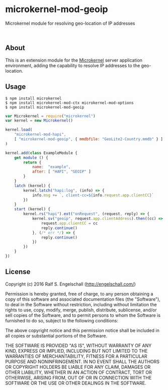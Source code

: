 
microkernel-mod-geoip
=====================

Microkernel module for resolving geo-location of IP addresses

<p/>
<img src="https://nodei.co/npm/microkernel-mod-geoip.png?downloads=true&stars=true" alt=""/>

<p/>
<img src="https://david-dm.org/rse/microkernel-mod-geoip.png" alt=""/>

About
-----

This is an extension module for the
[Microkernel](http://github.com/rse/microkernel) server
application environment, adding the capability to resolve
IP addresses to the geo-location.

Usage
-----

```shell
$ npm install microkernel
$ npm install microkernel-mod-ctx microkernel-mod-options
$ npm install microkernel-mod-geoip
```

```js
var Microkernel = require("microkernel")
var kernel = new Microkernel()

kernel.load(
    "microkernel-mod-hapi",
    [ "microkernel-mod-geoip", { mmdbfile: "GeoLite2-Country.mmdb" } ]
)

kernel.add(class ExampleModule {
    get module () {
        return {
            name:  "example",
            after: [ "HAPI", "GEOIP" ]
        }
    }
    latch (kernel) {
        kernel.latch("hapi:log", (info) => {
            info.msg += `, client-cc=${info.request.app.clientCC}`
        })
    }
    start (kernel) {
        kernel.rs("hapi").ext("onRequest", (request, reply) => {
            kernel.sv("geoip", request.app.clientAddress).then((cc) => {
                request.app.clientCC = cc
                reply.continue()
            }, (/* err */) => {
                reply.continue()
            })
        })
    }
})
```

License
-------

Copyright (c) 2016 Ralf S. Engelschall (http://engelschall.com/)

Permission is hereby granted, free of charge, to any person obtaining
a copy of this software and associated documentation files (the
"Software"), to deal in the Software without restriction, including
without limitation the rights to use, copy, modify, merge, publish,
distribute, sublicense, and/or sell copies of the Software, and to
permit persons to whom the Software is furnished to do so, subject to
the following conditions:

The above copyright notice and this permission notice shall be included
in all copies or substantial portions of the Software.

THE SOFTWARE IS PROVIDED "AS IS", WITHOUT WARRANTY OF ANY KIND,
EXPRESS OR IMPLIED, INCLUDING BUT NOT LIMITED TO THE WARRANTIES OF
MERCHANTABILITY, FITNESS FOR A PARTICULAR PURPOSE AND NONINFRINGEMENT.
IN NO EVENT SHALL THE AUTHORS OR COPYRIGHT HOLDERS BE LIABLE FOR ANY
CLAIM, DAMAGES OR OTHER LIABILITY, WHETHER IN AN ACTION OF CONTRACT,
TORT OR OTHERWISE, ARISING FROM, OUT OF OR IN CONNECTION WITH THE
SOFTWARE OR THE USE OR OTHER DEALINGS IN THE SOFTWARE.

